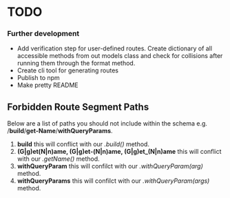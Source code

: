 # TODO

### Further development

- Add verification step for user-defined routes.
  Create dictionary of all accessible methods from out models class and check for collisions after
  running them through the format method.
- Create cli tool for generating routes
- Publish to npm
- Make pretty README

## Forbidden Route Segment Paths

Below are a list of paths you should not include within the schema e.g. /**build**/**get-Name**/**withQueryParams**.

1. **build** this will conflict with our _.build()_ method.
2. **(G|g)et(N|n)ame, (G|g)et-(N|n)ame, (G|g)et\_(N|n)ame** this will conflict with our _.getName()_ method.
3. **withQueryParam** this will confilct with our _.withQueryParam(arg)_ method.
4. **withQueryParams** this will confilct with our _.withQueryParam(args)_ method.

